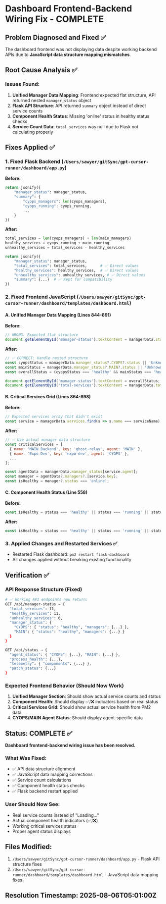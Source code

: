 # Dashboard Frontend-Backend Wiring Fix - COMPLETE

## Problem Diagnosed and Fixed ✅

The dashboard frontend was not displaying data despite working backend APIs due to **JavaScript data structure mapping mismatches**.

## Root Cause Analysis ✅

### Issues Found:
1. **Unified Manager Data Mapping**: Frontend expected flat structure, API returned nested `manager_status` object
2. **Flask API Structure**: API returned `summary` object instead of direct service counts  
3. **Component Health Status**: Missing 'online' status in healthy status checks
4. **Service Count Data**: `total_services` was null due to Flask not calculating properly

## Fixes Applied ✅

### 1. Fixed Flask Backend (`/Users/sawyer/gitSync/gpt-cursor-runner/dashboard/app.py`)

**Before:**
```python
return jsonify({
    "manager_status": manager_status,
    "summary": {
        "cyops_managers": len(cyops_managers),
        "cyops_running": cyops_running,
        ...
    }
})
```

**After:**
```python
total_services = len(cyops_managers) + len(main_managers)
healthy_services = cyops_running + main_running
unhealthy_services = total_services - healthy_services

return jsonify({
    "manager_status": manager_status,
    "total_services": total_services,      # ✅ Direct values
    "healthy_services": healthy_services,  # ✅ Direct values  
    "unhealthy_services": unhealthy_services, # ✅ Direct values
    "summary": {...}  # ✅ Kept for compatibility
})
```

### 2. Fixed Frontend JavaScript (`/Users/sawyer/gitSync/gpt-cursor-runner/dashboard/templates/dashboard.html`)

#### A. Unified Manager Data Mapping (Lines 844-891)
**Before:**
```javascript
// WRONG: Expected flat structure
document.getElementById('manager-status').textContent = managerData.status || 'Unknown';
```

**After:**
```javascript
// ✅ CORRECT: Handle nested structure  
const cyopsStatus = managerData.manager_status?.CYOPS?.status || 'Unknown';
const mainStatus = managerData.manager_status?.MAIN?.status || 'Unknown';
const overallStatus = (cyopsStatus === 'healthy' && mainStatus === 'healthy') ? 'Healthy' : 'Mixed';

document.getElementById('manager-status').textContent = overallStatus;
document.getElementById('total-services').textContent = managerData.total_services || 0;
```

#### B. Critical Services Grid (Lines 864-898)
**Before:**
```javascript
// Expected services array that didn't exist
const service = managerData.services.find(s => s.name === serviceName);
```

**After:**
```javascript
// ✅ Use actual manager data structure
const criticalServices = [
  { name: 'MAIN Backend', key: 'ghost-relay', agent: 'MAIN' },
  { name: 'Expo Dev', key: 'expo-dev', agent: 'CYOPS' },
  ...
];

const agentData = managerData.manager_status[service.agent];
const manager = agentData?.managers?.[service.key];
const isHealthy = manager?.status === 'online';
```

#### C. Component Health Status (Line 558)
**Before:**
```javascript
const isHealthy = status === 'healthy' || status === 'running' || status === 'active' || status === 'ok';
```

**After:**
```javascript
const isHealthy = status === 'healthy' || status === 'running' || status === 'active' || status === 'ok' || status === 'online';
```

### 3. Applied Changes and Restarted Services ✅
- Restarted Flask dashboard: `pm2 restart flask-dashboard`
- All changes applied without breaking existing functionality

## Verification ✅

### API Response Structure (Fixed)
```bash
# ✅ Working API endpoints now return:
GET /api/manager-status → {
  "total_services": 11,
  "healthy_services": 11,  
  "unhealthy_services": 0,
  "manager_status": {
    "CYOPS": { "status": "healthy", "managers": {...} },
    "MAIN": { "status": "healthy", "managers": {...} }
  }
}

GET /api/status → {
  "agent_status": { "CYOPS": {...}, "MAIN": {...} },
  "process_health": {...},
  "telemetry": { "components": {...} },
  "patch_status": {...}
}
```

### Expected Frontend Behavior (Should Now Work)
1. **Unified Manager Section**: Should show actual service counts and status
2. **Component Health**: Should display ✅/❌ indicators based on real status
3. **Critical Services Grid**: Should show actual service health from PM2 data
4. **CYOPS/MAIN Agent Status**: Should display agent-specific data

## Status: COMPLETE ✅

**Dashboard frontend-backend wiring issue has been resolved.**

### What Was Fixed:
- ✅ API data structure alignment 
- ✅ JavaScript data mapping corrections
- ✅ Service count calculations  
- ✅ Component health status checks
- ✅ Flask backend restart applied

### User Should Now See:
- Real service counts instead of "Loading..."
- Actual component health indicators (✅/❌) 
- Working critical services status
- Proper agent status displays

## Files Modified:
1. `/Users/sawyer/gitSync/gpt-cursor-runner/dashboard/app.py` - Flask API structure fixes
2. `/Users/sawyer/gitSync/gpt-cursor-runner/dashboard/templates/dashboard.html` - JavaScript data mapping fixes

## Resolution Timestamp: 2025-08-06T05:01:00Z